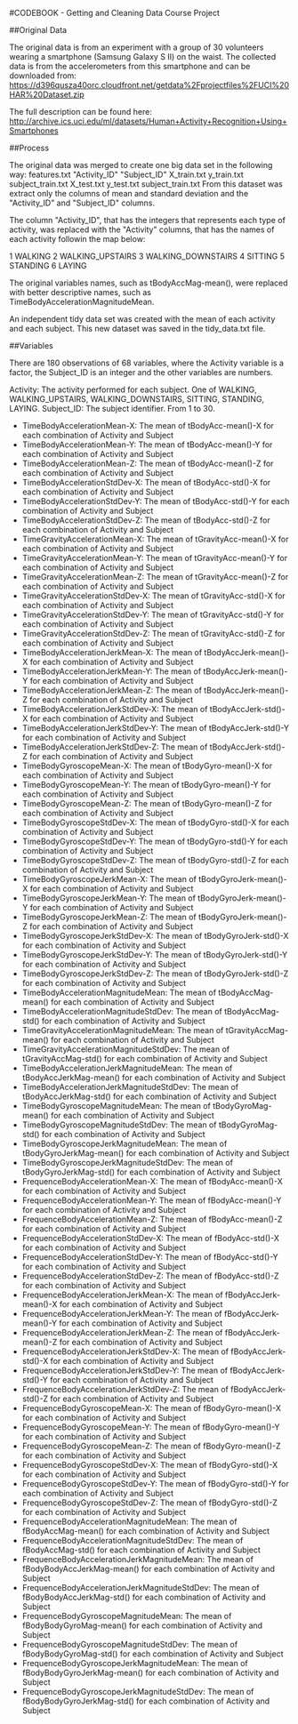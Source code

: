 #CODEBOOK - Getting and Cleaning Data Course Project

##Original Data

The original data is from an experiment with a group of 30 volunteers wearing a smartphone (Samsung Galaxy S II) on the waist. The collected data is from the accelerometers from this smartphone and can be downloaded from: https://d396qusza40orc.cloudfront.net/getdata%2Fprojectfiles%2FUCI%20HAR%20Dataset.zip

The full description can be found here: http://archive.ics.uci.edu/ml/datasets/Human+Activity+Recognition+Using+Smartphones

##Process

The original data was merged to create one big data set in the following way:
features.txt	"Activity_ID"	"Subject_ID"
X_train.txt	y_train.txt	subject_train.txt
X_test.txt	y_test.txt	subject_train.txt
From this dataset was extract only the columns of mean and standard deviation and the "Activity_ID" and "Subject_ID" columns.

The column "Activity_ID", that has the integers that represents each type of activity, was replaced with the "Activity" columns, that has the names of each activity followin the map below:

1 WALKING
2 WALKING_UPSTAIRS
3 WALKING_DOWNSTAIRS
4 SITTING
5 STANDING
6 LAYING

The original variables names, such as tBodyAccMag-mean(), were replaced with better descriptive names, such as TimeBodyAccelerationMagnitudeMean.

An independent tidy data set was created with the mean of each activity and each subject. This new dataset was saved in the tidy_data.txt file.

##Variables

There are 180 observations of 68 variables, where the Activity variable is a factor, the Subject_ID is an integer and the other variables are numbers.

Activity: The activity performed for each subject. One of WALKING, WALKING_UPSTAIRS, WALKING_DOWNSTAIRS, SITTING, STANDING, LAYING.
Subject_ID: The subject identifier. From 1 to 30.

*  TimeBodyAccelerationMean-X: The mean of tBodyAcc-mean()-X for each combination of Activity and Subject
*  TimeBodyAccelerationMean-Y: The mean of tBodyAcc-mean()-Y for each combination of Activity and Subject
*  TimeBodyAccelerationMean-Z: The mean of tBodyAcc-mean()-Z for each combination of Activity and Subject
*  TimeBodyAccelerationStdDev-X: The mean of tBodyAcc-std()-X for each combination of Activity and Subject
*  TimeBodyAccelerationStdDev-Y: The mean of tBodyAcc-std()-Y for each combination of Activity and Subject
*  TimeBodyAccelerationStdDev-Z: The mean of tBodyAcc-std()-Z for each combination of Activity and Subject
*  TimeGravityAccelerationMean-X: The mean of tGravityAcc-mean()-X for each combination of Activity and Subject
*  TimeGravityAccelerationMean-Y: The mean of tGravityAcc-mean()-Y for each combination of Activity and Subject
*  TimeGravityAccelerationMean-Z: The mean of tGravityAcc-mean()-Z for each combination of Activity and Subject
*  TimeGravityAccelerationStdDev-X: The mean of tGravityAcc-std()-X for each combination of Activity and Subject
*  TimeGravityAccelerationStdDev-Y: The mean of tGravityAcc-std()-Y for each combination of Activity and Subject
*  TimeGravityAccelerationStdDev-Z: The mean of tGravityAcc-std()-Z for each combination of Activity and Subject
*  TimeBodyAccelerationJerkMean-X: The mean of tBodyAccJerk-mean()-X for each combination of Activity and Subject
*  TimeBodyAccelerationJerkMean-Y: The mean of tBodyAccJerk-mean()-Y for each combination of Activity and Subject
*  TimeBodyAccelerationJerkMean-Z: The mean of tBodyAccJerk-mean()-Z for each combination of Activity and Subject
*  TimeBodyAccelerationJerkStdDev-X: The mean of tBodyAccJerk-std()-X for each combination of Activity and Subject
*  TimeBodyAccelerationJerkStdDev-Y: The mean of tBodyAccJerk-std()-Y for each combination of Activity and Subject
*  TimeBodyAccelerationJerkStdDev-Z: The mean of tBodyAccJerk-std()-Z for each combination of Activity and Subject
*  TimeBodyGyroscopeMean-X: The mean of tBodyGyro-mean()-X for each combination of Activity and Subject
*  TimeBodyGyroscopeMean-Y: The mean of tBodyGyro-mean()-Y for each combination of Activity and Subject
*  TimeBodyGyroscopeMean-Z: The mean of tBodyGyro-mean()-Z for each combination of Activity and Subject
*  TimeBodyGyroscopeStdDev-X: The mean of tBodyGyro-std()-X for each combination of Activity and Subject
*  TimeBodyGyroscopeStdDev-Y: The mean of tBodyGyro-std()-Y for each combination of Activity and Subject
*  TimeBodyGyroscopeStdDev-Z: The mean of tBodyGyro-std()-Z for each combination of Activity and Subject
*  TimeBodyGyroscopeJerkMean-X: The mean of tBodyGyroJerk-mean()-X for each combination of Activity and Subject
*  TimeBodyGyroscopeJerkMean-Y: The mean of tBodyGyroJerk-mean()-Y for each combination of Activity and Subject
*  TimeBodyGyroscopeJerkMean-Z: The mean of tBodyGyroJerk-mean()-Z for each combination of Activity and Subject
*  TimeBodyGyroscopeJerkStdDev-X: The mean of tBodyGyroJerk-std()-X for each combination of Activity and Subject
*  TimeBodyGyroscopeJerkStdDev-Y: The mean of tBodyGyroJerk-std()-Y for each combination of Activity and Subject
*  TimeBodyGyroscopeJerkStdDev-Z: The mean of tBodyGyroJerk-std()-Z for each combination of Activity and Subject
*  TimeBodyAccelerationMagnitudeMean: The mean of tBodyAccMag-mean() for each combination of Activity and Subject
*  TimeBodyAccelerationMagnitudeStdDev: The mean of tBodyAccMag-std() for each combination of Activity and Subject
*  TimeGravityAccelerationMagnitudeMean: The mean of tGravityAccMag-mean() for each combination of Activity and Subject
*  TimeGravityAccelerationMagnitudeStdDev: The mean of tGravityAccMag-std() for each combination of Activity and Subject
*  TimeBodyAccelerationJerkMagnitudeMean: The mean of tBodyAccJerkMag-mean() for each combination of Activity and Subject
*  TimeBodyAccelerationJerkMagnitudeStdDev: The mean of tBodyAccJerkMag-std() for each combination of Activity and Subject
*  TimeBodyGyroscopeMagnitudeMean: The mean of tBodyGyroMag-mean() for each combination of Activity and Subject
*  TimeBodyGyroscopeMagnitudeStdDev: The mean of tBodyGyroMag-std() for each combination of Activity and Subject
*  TimeBodyGyroscopeJerkMagnitudeMean: The mean of tBodyGyroJerkMag-mean() for each combination of Activity and Subject
*  TimeBodyGyroscopeJerkMagnitudeStdDev: The mean of tBodyGyroJerkMag-std() for each combination of Activity and Subject
*  FrequenceBodyAccelerationMean-X: The mean of fBodyAcc-mean()-X for each combination of Activity and Subject
*  FrequenceBodyAccelerationMean-Y: The mean of fBodyAcc-mean()-Y for each combination of Activity and Subject
*  FrequenceBodyAccelerationMean-Z: The mean of fBodyAcc-mean()-Z for each combination of Activity and Subject
*  FrequenceBodyAccelerationStdDev-X: The mean of fBodyAcc-std()-X for each combination of Activity and Subject
*  FrequenceBodyAccelerationStdDev-Y: The mean of fBodyAcc-std()-Y for each combination of Activity and Subject
*  FrequenceBodyAccelerationStdDev-Z: The mean of fBodyAcc-std()-Z for each combination of Activity and Subject
*  FrequenceBodyAccelerationJerkMean-X: The mean of fBodyAccJerk-mean()-X for each combination of Activity and Subject
*  FrequenceBodyAccelerationJerkMean-Y: The mean of fBodyAccJerk-mean()-Y for each combination of Activity and Subject
*  FrequenceBodyAccelerationJerkMean-Z: The mean of fBodyAccJerk-mean()-Z for each combination of Activity and Subject
*  FrequenceBodyAccelerationJerkStdDev-X: The mean of fBodyAccJerk-std()-X for each combination of Activity and Subject
*  FrequenceBodyAccelerationJerkStdDev-Y: The mean of fBodyAccJerk-std()-Y for each combination of Activity and Subject
*  FrequenceBodyAccelerationJerkStdDev-Z: The mean of fBodyAccJerk-std()-Z for each combination of Activity and Subject
*  FrequenceBodyGyroscopeMean-X: The mean of fBodyGyro-mean()-X for each combination of Activity and Subject
*  FrequenceBodyGyroscopeMean-Y: The mean of fBodyGyro-mean()-Y for each combination of Activity and Subject
*  FrequenceBodyGyroscopeMean-Z: The mean of fBodyGyro-mean()-Z for each combination of Activity and Subject
*  FrequenceBodyGyroscopeStdDev-X: The mean of fBodyGyro-std()-X for each combination of Activity and Subject
*  FrequenceBodyGyroscopeStdDev-Y: The mean of fBodyGyro-std()-Y for each combination of Activity and Subject
*  FrequenceBodyGyroscopeStdDev-Z: The mean of fBodyGyro-std()-Z for each combination of Activity and Subject
*  FrequenceBodyAccelerationMagnitudeMean: The mean of fBodyAccMag-mean() for each combination of Activity and Subject
*  FrequenceBodyAccelerationMagnitudeStdDev: The mean of fBodyAccMag-std() for each combination of Activity and Subject
*  FrequenceBodyAccelerationJerkMagnitudeMean: The mean of fBodyBodyAccJerkMag-mean() for each combination of Activity and Subject
*  FrequenceBodyAccelerationJerkMagnitudeStdDev: The mean of fBodyBodyAccJerkMag-std() for each combination of Activity and Subject
*  FrequenceBodyGyroscopeMagnitudeMean: The mean of fBodyBodyGyroMag-mean() for each combination of Activity and Subject
*  FrequenceBodyGyroscopeMagnitudeStdDev: The mean of fBodyBodyGyroMag-std() for each combination of Activity and Subject
*  FrequenceBodyGyroscopeJerkMagnitudeMean: The mean of fBodyBodyGyroJerkMag-mean() for each combination of Activity and Subject
*  FrequenceBodyGyroscopeJerkMagnitudeStdDev: The mean of fBodyBodyGyroJerkMag-std() for each combination of Activity and Subject
